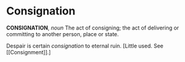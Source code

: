 # Consignation

**CONSIGNATION**, _noun_ The act of consigning; the act of delivering or committing to another person, place or state.

Despair is certain _consignation_ to eternal ruin. \[Little used. See [[Consignment]].\]